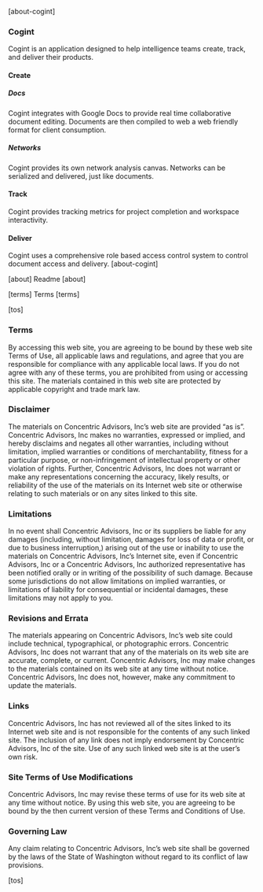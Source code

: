 [about-cogint]

### Cogint
Cogint is an application designed to help intelligence teams create, track, and deliver their products.

#### Create
##### Docs
Cogint integrates with Google Docs to provide real time collaborative document editing. Documents are then compiled to web a web friendly format for client consumption.

##### Networks
Cogint provides its own network analysis canvas. Networks can be serialized and delivered, just like documents.

#### Track
Cogint provides tracking metrics for project completion and workspace interactivity.

#### Deliver
Cogint uses a comprehensive role based access control system to control document access and delivery.
[about-cogint]

[about] Readme [about]

[terms] Terms [terms]

[tos]

### Terms 
By accessing this web site, you are agreeing to be bound by these web site Terms of Use, all applicable laws and regulations, and agree that you are responsible for compliance with any applicable local laws. If you do not agree with any of these terms, you are prohibited from using or accessing this site. The materials contained in this web site are protected by applicable copyright and trade mark law.

### Disclaimer 
The materials on Concentric Advisors, Inc’s web site are provided “as is”. Concentric Advisors, Inc makes no warranties, expressed or implied, and hereby disclaims and negates all other warranties, including without limitation, implied warranties or conditions of merchantability, fitness for a particular purpose, or non-infringement of intellectual property or other violation of rights. Further, Concentric Advisors, Inc does not warrant or make any representations concerning the accuracy, likely results, or reliability of the use of the materials on its Internet web site or otherwise relating to such materials or on any sites linked to this site.

### Limitations
In no event shall Concentric Advisors, Inc or its suppliers be liable for any damages (including, without limitation, damages for loss of data or profit, or due to business interruption,) arising out of the use or inability to use the materials on Concentric Advisors, Inc’s Internet site, even if Concentric Advisors, Inc or a Concentric Advisors, Inc authorized representative has been notified orally or in writing of the possibility of such damage. Because some jurisdictions do not allow limitations on implied warranties, or limitations of liability for consequential or incidental damages, these limitations may not apply to you.

### Revisions and Errata 
The materials appearing on Concentric Advisors, Inc’s web site could include technical, typographical, or photographic errors. Concentric Advisors, Inc does not warrant that any of the materials on its web site are accurate, complete, or current. Concentric Advisors, Inc may make changes to the materials contained on its web site at any time without notice. Concentric Advisors, Inc does not, however, make any commitment to update the materials.

### Links 
Concentric Advisors, Inc has not reviewed all of the sites linked to its Internet web site and is not responsible for the contents of any such linked site. The inclusion of any link does not imply endorsement by Concentric Advisors, Inc of the site. Use of any such linked web site is at the user’s own risk.

### Site Terms of Use Modifications 
Concentric Advisors, Inc may revise these terms of use for its web site at any time without notice. By using this web site, you are agreeing to be bound by the then current version of these Terms and Conditions of Use.

### Governing Law 
Any claim relating to Concentric Advisors, Inc’s web site shall be governed by the laws of the State of Washington without regard to its conflict of law provisions.

[tos]
